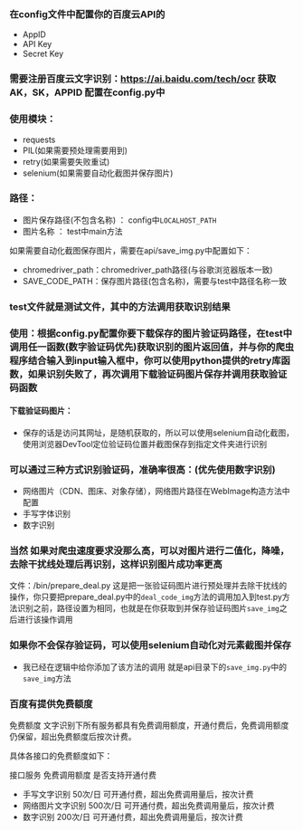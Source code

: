 ### 在config文件中配置你的百度云API的
- AppID
- API Key
- Secret Key

### 需要注册百度云文字识别：https://ai.baidu.com/tech/ocr  获取AK，SK，APPID 配置在config.py中


### 使用模块：
- requests
- PIL(如果需要预处理需要用到)
- retry(如果需要失败重试)
- selenium(如果需要自动化截图并保存图片)

### 路径：
- 图片保存路径(不包含名称) ： config中`LOCALHOST_PATH`
- 图片名称 ： test中main方法
  
如果需要自动化截图保存图片，需要在api/save_img.py中配置如下：
- chromedriver_path：chromedriver_path路径(与谷歌浏览器版本一致)
- SAVE_CODE_PATH：保存图片路径(包含名称)，需要与test中路径名称一致

### test文件就是测试文件，其中的方法调用获取识别结果 

### 使用：根据config.py配置你要下载保存的图片验证码路径，在test中调用任一函数(数字验证码优先)获取识别的图片返回值，并与你的爬虫程序结合输入到input输入框中，你可以使用python提供的retry库函数，如果识别失败了，再次调用下载验证码图片保存并调用获取验证码函数

#### 下载验证码图片：
- 保存的话是访问其网址，是随机获取的，所以可以使用selenium自动化截图，使用浏览器DevTool定位验证码位置并截图保存到指定文件夹进行识别

### 可以通过三种方式识别验证码，准确率很高：(优先使用数字识别)
- 网络图片（CDN、图床、对象存储），网络图片路径在WebImage构造方法中配置
- 手写字体识别
- 数字识别

### 当然 如果对爬虫速度要求没那么高，可以对图片进行二值化，降噪，去除干扰线处理后再识别，这样识别图片成功率更高
文件：/bin/prepare_deal.py 这是把一张验证码图片进行预处理并去除干扰线的操作，你只要把prepare_deal.py中的`deal_code_img`方法的调用加入到test.py方法识别之前，路径设置为相同，也就是在你获取到并保存验证码图片`save_img`之后进行该操作调用

### 如果你不会保存验证码，可以使用selenium自动化对元素截图并保存 
- 我已经在逻辑中给你添加了该方法的调用 就是api目录下的`save_img.py`中的`save_img`方法

### 百度有提供免费额度

免费额度
文字识别下所有服务都具有免费调用额度，开通付费后，免费调用额度仍保留，超出免费额度后按次计费。

具体各接口的免费额度如下：

接口服务	免费调用额度	是否支持开通付费
- 手写文字识别	50次/日	可开通付费，超出免费调用量后，按次计费
- 网络图片文字识别	500次/日	可开通付费，超出免费调用量后，按次计费
- 数字识别	200次/日	可开通付费，超出免费调用量后，按次计费
